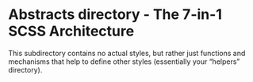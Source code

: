 # Abstracts directory - The 7-in-1 SCSS Architecture
This subdirectory contains no actual styles, but rather just functions and mechanisms that help to define other styles (essentially your “helpers” directory).